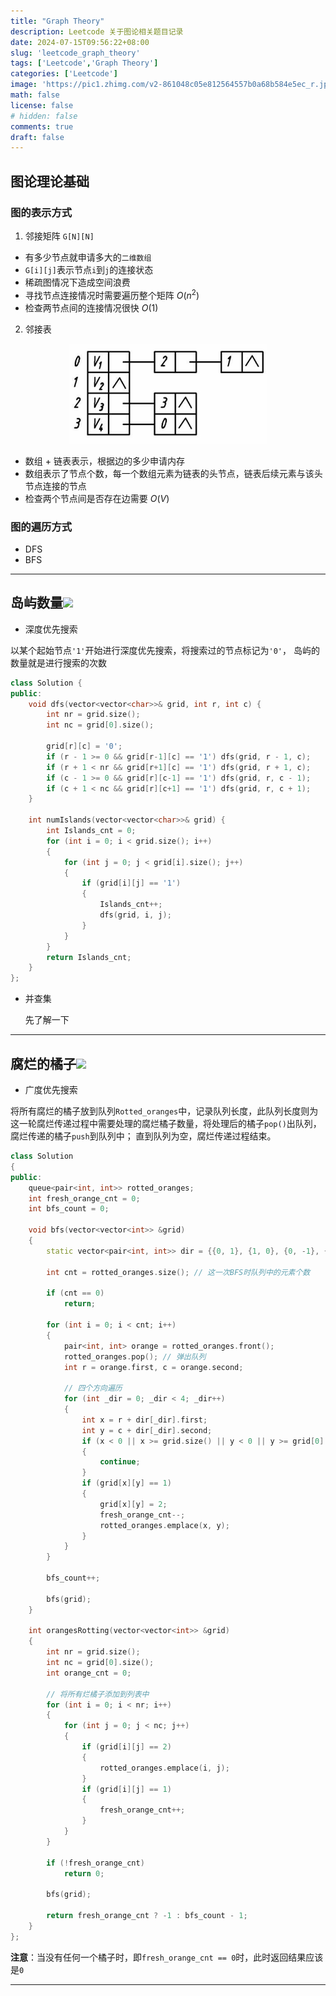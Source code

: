 ```yaml
---
title: "Graph Theory"
description: Leetcode 关于图论相关题目记录
date: 2024-07-15T09:56:22+08:00
slug: 'leetcode_graph_theory'
tags: ['Leetcode','Graph Theory']
categories: ['Leetcode']
image: 'https://pic1.zhimg.com/v2-861048c05e812564557b0a68b584e5ec_r.jpg'
math: false
license: false
# hidden: false
comments: true
draft: false
---
```


## 图论理论基础

### 图的表示方式

1. 邻接矩阵 `G[N][N]`
- 有多少节点就申请多大的`二维数组`
- `G[i][j]`表示节点`i`到`j`的连接状态
- 稀疏图情况下造成空间浪费
- 寻找节点连接情况时需要遍历整个矩阵 $O(n^2)$
- 检查两节点间的连接情况很快 $O(1)$
2. 邻接表

<div align=center>
    <img src="https://raw.githubusercontent.com/yjwang01/img_bed/main/img/202407151425898.png" title="邻接表" style="zoom:67%">
</div>

- 数组 + 链表表示，根据边的多少申请内存
- 数组表示了节点个数，每一个数组元素为链表的头节点，链表后续元素与该头节点连接的节点
- 检查两个节点间是否存在边需要 $O(V)$

### 图的遍历方式
- DFS
- BFS

------

## 岛屿数量[![](/icons/link.svg)](https://leetcode.cn/problems/number-of-islands/description/?envType=study-plan-v2&envId=top-100-liked)

- 深度优先搜索

以某个起始节点`'1'`开始进行深度优先搜索，将搜索过的节点标记为`'0'`，
岛屿的数量就是进行搜索的次数

```cpp
class Solution {
public:
    void dfs(vector<vector<char>>& grid, int r, int c) {
        int nr = grid.size();
        int nc = grid[0].size();

        grid[r][c] = '0';
        if (r - 1 >= 0 && grid[r-1][c] == '1') dfs(grid, r - 1, c);
        if (r + 1 < nr && grid[r+1][c] == '1') dfs(grid, r + 1, c);
        if (c - 1 >= 0 && grid[r][c-1] == '1') dfs(grid, r, c - 1);
        if (c + 1 < nc && grid[r][c+1] == '1') dfs(grid, r, c + 1);
    }

    int numIslands(vector<vector<char>>& grid) {
        int Islands_cnt = 0;
        for (int i = 0; i < grid.size(); i++)
        {
            for (int j = 0; j < grid[i].size(); j++)
            {
                if (grid[i][j] == '1')
                {
                    Islands_cnt++;
                    dfs(grid, i, j);
                }
            }
        }
        return Islands_cnt;
    }
};
```
- 并查集

    先了解一下

------

## 腐烂的橘子[![](/icons/link.svg)](https://leetcode.cn/problems/rotting-oranges/description/?envType=study-plan-v2&envId=top-100-liked)

- 广度优先搜索

将所有腐烂的橘子放到队列`Rotted_oranges`中，记录队列长度，此队列长度则为这一轮腐烂传递过程中需要处理的腐烂橘子数量，将处理后的橘子`pop()`出队列，腐烂传递的橘子`push`到队列中；
直到队列为空，腐烂传递过程结束。

```cpp
class Solution
{
public:
    queue<pair<int, int>> rotted_oranges;
    int fresh_orange_cnt = 0;
    int bfs_count = 0;

    void bfs(vector<vector<int>> &grid)
    {
        static vector<pair<int, int>> dir = {{0, 1}, {1, 0}, {0, -1}, {-1, 0}};

        int cnt = rotted_oranges.size(); // 这一次BFS时队列中的元素个数

        if (cnt == 0)
            return;

        for (int i = 0; i < cnt; i++)
        {
            pair<int, int> orange = rotted_oranges.front();
            rotted_oranges.pop(); // 弹出队列
            int r = orange.first, c = orange.second;

            // 四个方向遍历
            for (int _dir = 0; _dir < 4; _dir++)
            {
                int x = r + dir[_dir].first;
                int y = c + dir[_dir].second;
                if (x < 0 || x >= grid.size() || y < 0 || y >= grid[0].size())
                {
                    continue;
                }
                if (grid[x][y] == 1)
                {
                    grid[x][y] = 2;
                    fresh_orange_cnt--;
                    rotted_oranges.emplace(x, y);
                }
            }
        }

        bfs_count++;

        bfs(grid);
    }

    int orangesRotting(vector<vector<int>> &grid)
    {
        int nr = grid.size();
        int nc = grid[0].size();
        int orange_cnt = 0;

        // 将所有烂橘子添加到列表中
        for (int i = 0; i < nr; i++)
        {
            for (int j = 0; j < nc; j++)
            {
                if (grid[i][j] == 2)
                {
                    rotted_oranges.emplace(i, j);
                }
                if (grid[i][j] == 1)
                {
                    fresh_orange_cnt++;
                }
            }
        }

        if (!fresh_orange_cnt)
            return 0;

        bfs(grid);

        return fresh_orange_cnt ? -1 : bfs_count - 1;
    }
};
```

**注意**：当没有任何一个橘子时，即`fresh_orange_cnt == 0`时，此时返回结果应该是`0`

------


